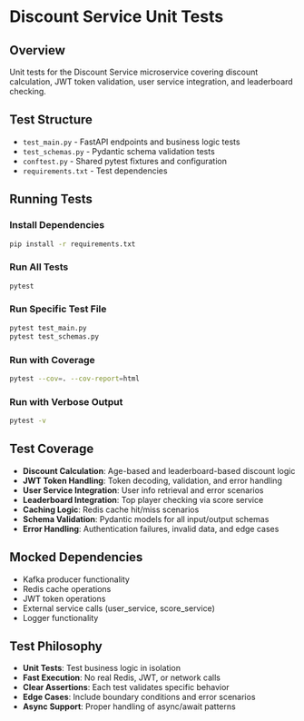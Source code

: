 # Discount Service Unit Tests

## Overview
Unit tests for the Discount Service microservice covering discount calculation, JWT token validation, user service integration, and leaderboard checking.

## Test Structure
- `test_main.py` - FastAPI endpoints and business logic tests
- `test_schemas.py` - Pydantic schema validation tests
- `conftest.py` - Shared pytest fixtures and configuration
- `requirements.txt` - Test dependencies

## Running Tests

### Install Dependencies
```bash
pip install -r requirements.txt
```

### Run All Tests
```bash
pytest
```

### Run Specific Test File
```bash
pytest test_main.py
pytest test_schemas.py
```

### Run with Coverage
```bash
pytest --cov=. --cov-report=html
```

### Run with Verbose Output
```bash
pytest -v
```

## Test Coverage
- **Discount Calculation**: Age-based and leaderboard-based discount logic
- **JWT Token Handling**: Token decoding, validation, and error handling
- **User Service Integration**: User info retrieval and error scenarios
- **Leaderboard Integration**: Top player checking via score service
- **Caching Logic**: Redis cache hit/miss scenarios
- **Schema Validation**: Pydantic models for all input/output schemas
- **Error Handling**: Authentication failures, invalid data, and edge cases

## Mocked Dependencies
- Kafka producer functionality
- Redis cache operations
- JWT token operations
- External service calls (user_service, score_service)
- Logger functionality

## Test Philosophy
- **Unit Tests**: Test business logic in isolation
- **Fast Execution**: No real Redis, JWT, or network calls
- **Clear Assertions**: Each test validates specific behavior
- **Edge Cases**: Include boundary conditions and error scenarios
- **Async Support**: Proper handling of async/await patterns
